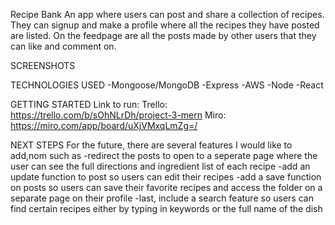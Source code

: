 Recipe Bank
An app where users can post and share a collection of recipes. They can signup and make a profile where all the recipes they have posted are listed. On the feedpage are all the posts made by other users that they can like and comment on.

SCREENSHOTS

TECHNOLOGIES USED
-Mongoose/MongoDB
-Express
-AWS
-Node
-React

GETTING STARTED
Link to run:
Trello: https://trello.com/b/sOhNLrDh/project-3-mern
Miro: https://miro.com/app/board/uXjVMxqLmZg=/

NEXT STEPS
For the future, there are several features I would like to add,nom such as
-redirect the posts to open to a seperate page where the user can see the full directions and ingredient list of each recipe
-add an update function to post so users can edit their recipes
-add a save function on posts so users can save their favorite recipes and access the folder on a separate page on their profile
-last, include a search feature so users can find certain recipes either by typing in keywords or the full name of the dish
